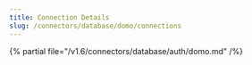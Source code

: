 ```yaml
---
title: Connection Details
slug: /connectors/database/domo/connections
---
```


{% partial file="/v1.6/connectors/database/auth/domo.md" /%}